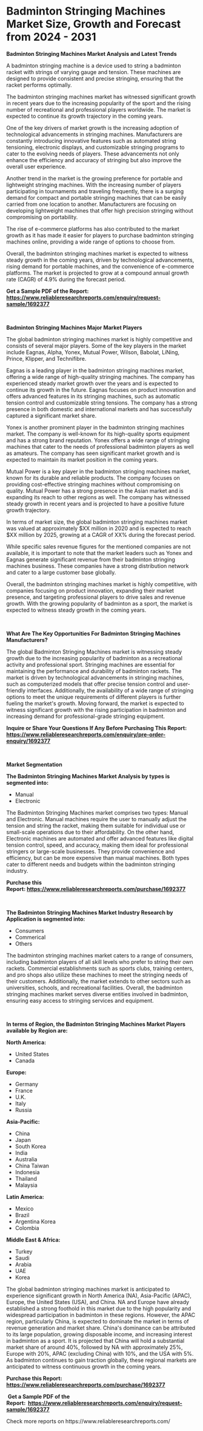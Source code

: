 <p><h1>Badminton Stringing Machines Market Size, Growth and Forecast from 2024 - 2031</h1></p><p><strong>Badminton Stringing Machines Market Analysis and Latest Trends</strong></p>
<p><p>A badminton stringing machine is a device used to string a badminton racket with strings of varying gauge and tension. These machines are designed to provide consistent and precise stringing, ensuring that the racket performs optimally.</p><p>The badminton stringing machines market has witnessed significant growth in recent years due to the increasing popularity of the sport and the rising number of recreational and professional players worldwide. The market is expected to continue its growth trajectory in the coming years.</p><p>One of the key drivers of market growth is the increasing adoption of technological advancements in stringing machines. Manufacturers are constantly introducing innovative features such as automated string tensioning, electronic displays, and customizable stringing programs to cater to the evolving needs of players. These advancements not only enhance the efficiency and accuracy of stringing but also improve the overall user experience.</p><p>Another trend in the market is the growing preference for portable and lightweight stringing machines. With the increasing number of players participating in tournaments and traveling frequently, there is a surging demand for compact and portable stringing machines that can be easily carried from one location to another. Manufacturers are focusing on developing lightweight machines that offer high precision stringing without compromising on portability.</p><p>The rise of e-commerce platforms has also contributed to the market growth as it has made it easier for players to purchase badminton stringing machines online, providing a wide range of options to choose from.</p><p>Overall, the badminton stringing machines market is expected to witness steady growth in the coming years, driven by technological advancements, rising demand for portable machines, and the convenience of e-commerce platforms. The market is projected to grow at a compound annual growth rate (CAGR) of 4.9% during the forecast period.</p></p>
<p><strong>Get a Sample PDF of the Report:&nbsp; <a href="https://www.reliableresearchreports.com/enquiry/request-sample/1692377">https://www.reliableresearchreports.com/enquiry/request-sample/1692377</a></strong></p>
<p>&nbsp;</p>
<p><strong>Badminton Stringing Machines Major Market Players</strong></p>
<p><p>The global badminton stringing machines market is highly competitive and consists of several major players. Some of the key players in the market include Eagnas, Alpha, Yonex, Mutual Power, Wilson, Babolat, LiNing, Prince, Klipper, and Technifibre.</p><p>Eagnas is a leading player in the badminton stringing machines market, offering a wide range of high-quality stringing machines. The company has experienced steady market growth over the years and is expected to continue its growth in the future. Eagnas focuses on product innovation and offers advanced features in its stringing machines, such as automatic tension control and customizable string tensions. The company has a strong presence in both domestic and international markets and has successfully captured a significant market share.</p><p>Yonex is another prominent player in the badminton stringing machines market. The company is well-known for its high-quality sports equipment and has a strong brand reputation. Yonex offers a wide range of stringing machines that cater to the needs of professional badminton players as well as amateurs. The company has seen significant market growth and is expected to maintain its market position in the coming years.</p><p>Mutual Power is a key player in the badminton stringing machines market, known for its durable and reliable products. The company focuses on providing cost-effective stringing machines without compromising on quality. Mutual Power has a strong presence in the Asian market and is expanding its reach to other regions as well. The company has witnessed steady growth in recent years and is projected to have a positive future growth trajectory.</p><p>In terms of market size, the global badminton stringing machines market was valued at approximately $XX million in 2020 and is expected to reach $XX million by 2025, growing at a CAGR of XX% during the forecast period.</p><p>While specific sales revenue figures for the mentioned companies are not available, it is important to note that the market leaders such as Yonex and Eagnas generate significant revenue from their badminton stringing machines business. These companies have a strong distribution network and cater to a large customer base globally.</p><p>Overall, the badminton stringing machines market is highly competitive, with companies focusing on product innovation, expanding their market presence, and targeting professional players to drive sales and revenue growth. With the growing popularity of badminton as a sport, the market is expected to witness steady growth in the coming years.</p></p>
<p>&nbsp;</p>
<p><strong>What Are The Key Opportunities For Badminton Stringing Machines Manufacturers?</strong></p>
<p><p>The global Badminton Stringing Machines market is witnessing steady growth due to the increasing popularity of badminton as a recreational activity and professional sport. Stringing machines are essential for maintaining the performance and durability of badminton rackets. The market is driven by technological advancements in stringing machines, such as computerized models that offer precise tension control and user-friendly interfaces. Additionally, the availability of a wide range of stringing options to meet the unique requirements of different players is further fueling the market's growth. Moving forward, the market is expected to witness significant growth with the rising participation in badminton and increasing demand for professional-grade stringing equipment.</p></p>
<p><strong>Inquire or Share Your Questions If Any Before Purchasing This Report: <a href="https://www.reliableresearchreports.com/enquiry/pre-order-enquiry/1692377">https://www.reliableresearchreports.com/enquiry/pre-order-enquiry/1692377</a></strong></p>
<p>&nbsp;</p>
<p><strong>Market Segmentation</strong></p>
<p><strong>The Badminton Stringing Machines Market Analysis by types is segmented into:</strong></p>
<p><ul><li>Manual</li><li>Electronic</li></ul></p>
<p><p>The Badminton Stringing Machines market comprises two types: Manual and Electronic. Manual machines require the user to manually adjust the tension and string the racket, making them suitable for individual use or small-scale operations due to their affordability. On the other hand, Electronic machines are automated and offer advanced features like digital tension control, speed, and accuracy, making them ideal for professional stringers or large-scale businesses. They provide convenience and efficiency, but can be more expensive than manual machines. Both types cater to different needs and budgets within the badminton stringing industry.</p></p>
<p><strong>Purchase this Report:&nbsp;<a href="https://www.reliableresearchreports.com/purchase/1692377">https://www.reliableresearchreports.com/purchase/1692377</a></strong></p>
<p>&nbsp;</p>
<p><strong>The Badminton Stringing Machines Market Industry Research by Application is segmented into:</strong></p>
<p><ul><li>Consumers</li><li>Commerical</li><li>Others</li></ul></p>
<p><p>The badminton stringing machines market caters to a range of consumers, including badminton players of all skill levels who prefer to string their own rackets. Commercial establishments such as sports clubs, training centers, and pro shops also utilize these machines to meet the stringing needs of their customers. Additionally, the market extends to other sectors such as universities, schools, and recreational facilities. Overall, the badminton stringing machines market serves diverse entities involved in badminton, ensuring easy access to stringing services and equipment.</p></p>
<p>&nbsp;</p>
<p><strong>In terms of Region, the Badminton Stringing Machines Market Players available by Region are:</strong></p>
<p>
    <p> <strong> North America: </strong>
        <ul>
            <li>United States</li>
            <li>Canada</li>
        </ul>
        </p> 
    <p> <strong> Europe: </strong>
        <ul>
            <li>Germany</li>
            <li>France</li>
            <li>U.K.</li>
            <li>Italy</li>
            <li>Russia</li>
        </ul>
        </p> 
    <p> <strong> Asia-Pacific: </strong>
        <ul>
            <li>China</li>
            <li>Japan</li>
            <li>South Korea</li>
            <li>India</li>
            <li>Australia</li>
            <li>China Taiwan</li>
            <li>Indonesia</li>
            <li>Thailand</li>
            <li>Malaysia</li>
        </ul>
        </p> 
    <p> <strong> Latin America: </strong>
        <ul>
            <li>Mexico</li>
            <li>Brazil</li>
            <li>Argentina Korea</li>
            <li>Colombia</li>
        </ul>
        </p> 
    <p> <strong> Middle East & Africa: </strong>
        <ul>
            <li>Turkey</li>
            <li>Saudi</li>
            <li>Arabia</li>
            <li>UAE</li>
            <li>Korea</li>
        </ul>
    </p>
    </p>
<p><p>The global badminton stringing machines market is anticipated to experience significant growth in North America (NA), Asia-Pacific (APAC), Europe, the United States (USA), and China. NA and Europe have already established a strong foothold in this market due to the high popularity and widespread participation in badminton in these regions. However, the APAC region, particularly China, is expected to dominate the market in terms of revenue generation and market share. China's dominance can be attributed to its large population, growing disposable income, and increasing interest in badminton as a sport. It is projected that China will hold a substantial market share of around 40%, followed by NA with approximately 25%, Europe with 20%, APAC (excluding China) with 10%, and the USA with 5%. As badminton continues to gain traction globally, these regional markets are anticipated to witness continuous growth in the coming years.</p></p>
<p><strong>Purchase this Report: <a href="https://www.reliableresearchreports.com/purchase/1692377">https://www.reliableresearchreports.com/purchase/1692377</a></strong></p>
<p>&nbsp;<strong>Get a Sample PDF of the Report:&nbsp;&nbsp;<a href="https://www.reliableresearchreports.com/enquiry/request-sample/1692377">https://www.reliableresearchreports.com/enquiry/request-sample/1692377</a></strong></p>
<p><strong></strong></p>
<p>Check more reports on https://www.reliableresearchreports.com/</p>